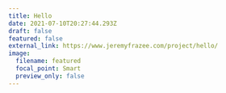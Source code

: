 ```yaml
---
title: Hello
date: 2021-07-10T20:27:44.293Z
draft: false
featured: false
external_link: https://www.jeremyfrazee.com/project/hello/
image:
  filename: featured
  focal_point: Smart
  preview_only: false
---
```

